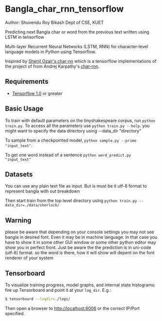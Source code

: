 # Bangla_char_rnn_tensorflow
Author: Shuvendu Roy Bikash
Dept of CSE, KUET

Predicting next Bangla char or word from the previous text written using LSTM in tensorflow

Multi-layer Recurrent Neural Networks (LSTM, RNN) for character-level language models in Python using Tensorflow. 

Inspired by [Sherjil Ozair's char-nn](https://github.com/sherjilozair/char-rnn-tensorflow) which is a tensorflow implementations of the project of from Andrej Karpathy's [char-rnn](https://github.com/karpathy/char-rnn).

## Requirements
- [Tensorflow 1.0](http://www.tensorflow.org) or greater

## Basic Usage
To train with default parameters on the tinyshakespeare corpus, run `python train.py`. To access all the parameters use `python train.py --help`.
you might want to specify the data directory using --data_dir "directory"

To sample from a checkpointed model, `python sample.py --prime "input_text"`.

To get one word instead of a sentence `python word_predict.py "input_text"`

## Datasets
You can use any plain text file as input. But is must be it utf-8 format to represent bangla with out breakdown

Then start train from the top level directory using `python train.py --data_dir=./data/sherlock/`

## Warning
please be aware that depending on your console settings you may not see bangla in desired font. Even it may be in machine language. 
In that case you have to show it in some other GUI window or some other python editor may show you in perfect front. Just be aware the the prediction is in uni-code (utf-8) format. so the word is there, how it will show will depent on the font renderer of your system

## Tensorboard
To visualize training progress, model graphs, and internal state histograms:  fire up Tensorboard and point it at your `log_dir`.  E.g.:
```bash
$ tensorboard --logdir=./logs/
```

Then open a browser to [http://localhost:6006](http://localhost:6006) or the correct IP/Port specified.
